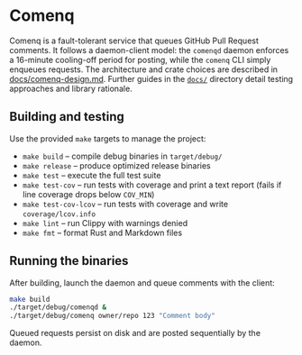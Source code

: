 # Comenq

Comenq is a fault-tolerant service that queues GitHub Pull Request comments. It
follows a daemon-client model: the `comenqd` daemon enforces a 16-minute
cooling-off period for posting, while the `comenq` CLI simply enqueues
requests. The architecture and crate choices are described in
[docs/comenq-design.md](docs/comenq-design.md). Further guides in the
[`docs/`](docs/) directory detail testing approaches and library rationale.

## Building and testing

Use the provided `make` targets to manage the project:

- `make build` &ndash; compile debug binaries in `target/debug/`
- `make release` &ndash; produce optimized release binaries
- `make test` &ndash; execute the full test suite
- `make test-cov` &ndash; run tests with coverage and print a text report
  (fails if line coverage drops below `COV_MIN`)
- `make test-cov-lcov` &ndash; run tests with coverage and write
  `coverage/lcov.info`
- `make lint` &ndash; run Clippy with warnings denied
- `make fmt` &ndash; format Rust and Markdown files

## Running the binaries

After building, launch the daemon and queue comments with the client:

```bash
make build
./target/debug/comenqd &
./target/debug/comenq owner/repo 123 "Comment body"
```

Queued requests persist on disk and are posted sequentially by the daemon.

